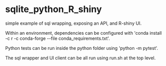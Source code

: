 # sqlite_python_R_shiny
simple example of sql wrapping, exposing an API, and R-shiny UI.

Within an environment, dependencies can be configured with
'conda install -c r -c conda-forge --file conda_requirements.txt'.

Python tests can be run inside the python folder using 'python -m pytest'.

The sql wrapper and UI client can be all run using run.sh at the top level.
